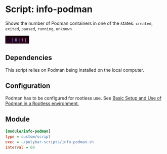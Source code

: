 # Script: info-podman
Shows the number of Podman containers in one of the states: `created`, `exited`, `paused`, `running`, `unknown`  

![info-podman](screenshots/1.png)  

## Dependencies
This script relies on Podman being installed on the local computer.  

## Configuration
Podman has to be configured for rootless use. See [Basic Setup and Use of Podman in a Rootless environment.](https://github.com/containers/podman/blob/master/docs/tutorials/rootless_tutorial.md)  

## Module
```ini
[module/info-podman]
type = custom/script
exec = ~/polybar-scripts/info-podman.sh
interval = 60
```

